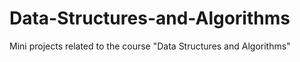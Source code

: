 # Data-Structures-and-Algorithms
Mini projects related to the course "Data Structures and Algorithms"
